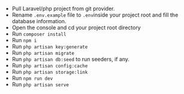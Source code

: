 - Pull Laravel/php project from git provider.
- Rename `.env.example` file to `.env`inside your project root and fill the database information.
- Open the console and cd your project root directory
- Run `composer install`
- Run `npm i`
- Run `php artisan key:generate`
- Run `php artisan migrate`
- Run `php artisan db:seed` to run seeders, if any.
- Run `php artisan config:cache`
- Run `php artisan storage:link`
- Run `npm run dev`
- Run `php artisan serve`
